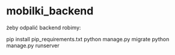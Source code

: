# mobilki_backend

żeby odpalić backend robimy:

pip install pip_requirements.txt
python manage.py migrate
python manage.py runserver

